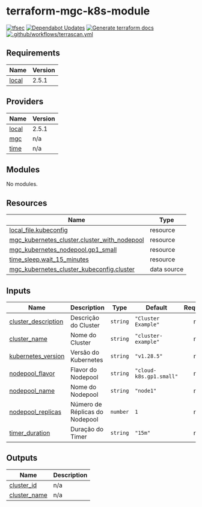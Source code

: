 # terraform-mgc-k8s-module

[![tfsec](https://github.com/nataliagranato/terraform-mgc-k8s-module/actions/workflows/tfscan.yml/badge.svg)](https://github.com/nataliagranato/terraform-mgc-k8s-module/actions/workflows/tfscan.yml) [![Dependabot Updates](https://github.com/nataliagranato/terraform-mgc-k8s-module/actions/workflows/dependabot/dependabot-updates/badge.svg)](https://github.com/nataliagranato/terraform-mgc-k8s-module/actions/workflows/dependabot/dependabot-updates) [![Generate terraform docs](https://github.com/nataliagranato/terraform-mgc-k8s-module/actions/workflows/documentation.yml/badge.svg)](https://github.com/nataliagranato/terraform-mgc-k8s-module/actions/workflows/documentation.yml) [![.github/workflows/terrascan.yml](https://github.com/nataliagranato/terraform-mgc-k8s-module/actions/workflows/terrascan.yml/badge.svg)](https://github.com/nataliagranato/terraform-mgc-k8s-module/actions/workflows/terrascan.yml)

<!-- BEGIN_TF_DOCS -->
## Requirements

| Name | Version |
|------|---------|
| <a name="requirement_local"></a> [local](#requirement\_local) | 2.5.1 |

## Providers

| Name | Version |
|------|---------|
| <a name="provider_local"></a> [local](#provider\_local) | 2.5.1 |
| <a name="provider_mgc"></a> [mgc](#provider\_mgc) | n/a |
| <a name="provider_time"></a> [time](#provider\_time) | n/a |

## Modules

No modules.

## Resources

| Name | Type |
|------|------|
| [local_file.kubeconfig](https://registry.terraform.io/providers/hashicorp/local/2.5.1/docs/resources/file) | resource |
| [mgc_kubernetes_cluster.cluster_with_nodepool](https://registry.terraform.io/providers/magalucloud/mgc/latest/docs/resources/kubernetes_cluster) | resource |
| [mgc_kubernetes_nodepool.gp1_small](https://registry.terraform.io/providers/magalucloud/mgc/latest/docs/resources/kubernetes_nodepool) | resource |
| [time_sleep.wait_15_minutes](https://registry.terraform.io/providers/hashicorp/time/latest/docs/resources/sleep) | resource |
| [mgc_kubernetes_cluster_kubeconfig.cluster](https://registry.terraform.io/providers/magalucloud/mgc/latest/docs/data-sources/kubernetes_cluster_kubeconfig) | data source |

## Inputs

| Name | Description | Type | Default | Required |
|------|-------------|------|---------|:--------:|
| <a name="input_cluster_description"></a> [cluster\_description](#input\_cluster\_description) | Descrição do Cluster | `string` | `"Cluster Example"` | no |
| <a name="input_cluster_name"></a> [cluster\_name](#input\_cluster\_name) | Nome do Cluster | `string` | `"cluster-example"` | no |
| <a name="input_kubernetes_version"></a> [kubernetes\_version](#input\_kubernetes\_version) | Versão do Kubernetes | `string` | `"v1.28.5"` | no |
| <a name="input_nodepool_flavor"></a> [nodepool\_flavor](#input\_nodepool\_flavor) | Flavor do Nodepool | `string` | `"cloud-k8s.gp1.small"` | no |
| <a name="input_nodepool_name"></a> [nodepool\_name](#input\_nodepool\_name) | Nome do Nodepool | `string` | `"node1"` | no |
| <a name="input_nodepool_replicas"></a> [nodepool\_replicas](#input\_nodepool\_replicas) | Número de Réplicas do Nodepool | `number` | `1` | no |
| <a name="input_timer_duration"></a> [timer\_duration](#input\_timer\_duration) | Duração do Timer | `string` | `"15m"` | no |

## Outputs

| Name | Description |
|------|-------------|
| <a name="output_cluster_id"></a> [cluster\_id](#output\_cluster\_id) | n/a |
| <a name="output_cluster_name"></a> [cluster\_name](#output\_cluster\_name) | n/a |
<!-- END_TF_DOCS -->